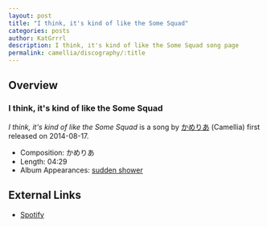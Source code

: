 ```yaml
---
layout: post
title: "I think, it's kind of like the Some Squad"
categories: posts
author: KatGrrrl
description: I think, it's kind of like the Some Squad song page
permalink: camellia/discography/:title
---
```


## Overview

### I think, it's kind of like the Some Squad

*I think, it's kind of like the Some Squad* is a song by [かめりあ](/camellia) (Camellia) first released on 2014-08-17.

* Composition: かめりあ
* Length: 04:29
* Album Appearances: [sudden shower](/camellia/albums/sudden-shower)

## External Links

* [Spotify](https://open.spotify.com/track/4A8D3UmMqzGx8t8SF5K3hC?si=277f00e57ad54491)
